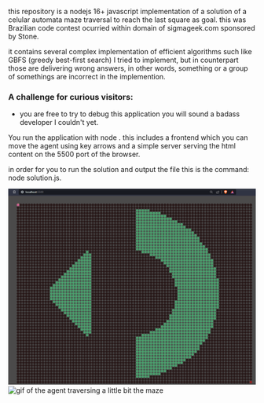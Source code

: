 this repository is a nodejs 16+ javascript implementation of a solution of a celular automata maze traversal to reach the last square as goal. this was Brazilian code contest ocurried within domain of sigmageek.com sponsored by Stone.

it contains several complex implementation of efficient algorithms such like GBFS (greedy best-first search) I tried to implement, but in counterpart those are delivering wrong answers, in other words, something or a group of somethings are incorrect in the implemention.

### A challenge for curious visitors:
- you are free to try to debug this application you will sound a badass developer I couldn't yet.

You run the application with node . this includes a frontend which you can move the agent using key arrows and a simple server serving the html content on the 5500 port of the browser.

in order for you to run the solution and output the file this is the command: node solution.js.

<img src="print.png"  alt="img of the maze set up">
<img src="gif.gif" alt="gif of the agent traversing a little bit the maze">

